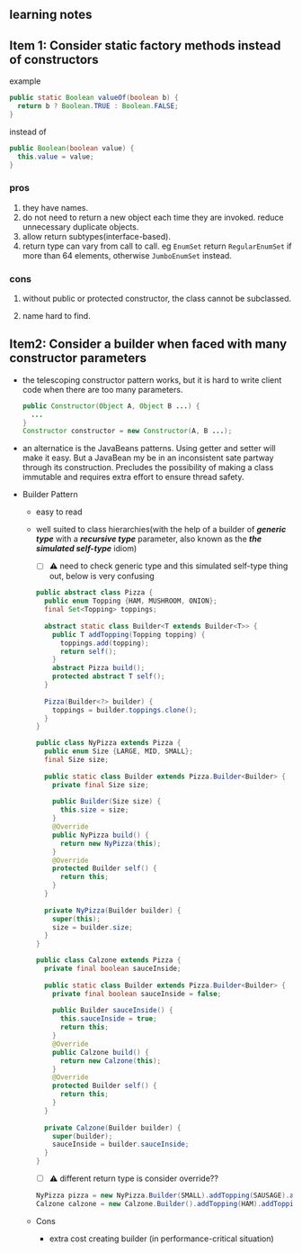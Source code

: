 ## learning notes

## Item 1: Consider static factory methods instead of constructors

example

```java
public static Boolean valueOf(boolean b) {
  return b ? Boolean.TRUE : Boolean.FALSE;
}
```

instead of 

```java
public Boolean(boolean value) {
  this.value = value;
}
```

### pros

1. they have names.
2. do not need to return a new object each time they are invoked. reduce unnecessary duplicate objects.
3. allow return subtypes(interface-based).
4. return type can vary from call to call. eg `EnumSet` return `RegularEnumSet` if more than 64 elements, otherwise `JumboEnumSet` instead. 

### cons

1. without public or protected constructor, the class cannot be subclassed.

2. name hard to find.

   

## Item2: Consider a builder when faced with many constructor parameters

- the telescoping constructor pattern works, but it is hard to write client code when there are too many parameters.

  ```java
  public Constructor(Object A, Object B ...) {
  	... 
  }
  Constructor constructor = new Constructor(A, B ...);
  ```

- an alternatice is the JavaBeans patterns. Using getter and setter will make it easy. But a JavaBean my be in an inconsistent sate partway through its construction. Precludes the possibility of making a class immutable and requires extra effort to ensure thread safety.

- Builder Pattern

  - easy to read

  - well suited to class hierarchies(with the help of a builder of ***generic type*** with a ***recursive type*** parameter, also known as the ***the simulated self-type*** idiom)

    - [ ] :warning: need to check generic type and this simulated self-type thing out, below is very confusing

    ```java
    public abstract class Pizza {
      public enum Topping {HAM, MUSHROOM, ONION};
      final Set<Topping> toppings;
      
      abstract static class Builder<T extends Builder<T>> {
        public T addTopping(Topping topping) {
          toppings.add(topping);
          return self();
        }
        abstract Pizza build();
        protected abstract T self();
      }
      
      Pizza(Builder<?> builder) {
        toppings = builder.toppings.clone();
      }
    }
    ```

    ```java
    public class NyPizza extends Pizza {
      public enum Size {LARGE, MID, SMALL};
      final Size size;
      
      public static class Builder extends Pizza.Builder<Builder> {
        private final Size size;
        
        public Builder(Size size) {
          this.size = size;
        }
        @Override
        public NyPizza build() {
          return new NyPizza(this);
        }
        @Override
        protected Builder self() {
          return this;
        }
      }
      
      private NyPizza(Builder builder) {
        super(this);
        size = builder.size;
      }
    }
    
    public class Calzone extends Pizza {
      private final boolean sauceInside;
      
      public static class Builder extends Pizza.Builder<Builder> {
        private final boolean sauceInside = false;
        
        public Builder sauceInside() {
          this.sauceInside = true;
          return this;
        }
        @Override
        public Calzone build() {
          return new Calzone(this);
        }
        @Override
        protected Builder self() {
          return this;
        }
      }
      
      private Calzone(Builder builder) {
        super(builder);
        sauceInside = builder.sauceInside;
      }
    }
    ```

    - [ ] :warning: different return type is consider override??

    ```java
    NyPizza pizza = new NyPizza.Builder(SMALL).addTopping(SAUSAGE).addTopping(ONION).build();
    Calzone calzone = new Calzone.Builder().addTopping(HAM).addTopping(ONION).sauceInside().build();
    ```

  - Cons

    - extra cost creating builder (in performance-critical situation)